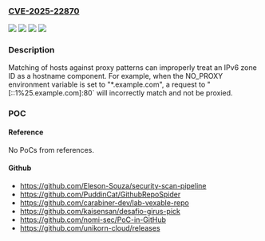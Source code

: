 ### [CVE-2025-22870](https://cve.mitre.org/cgi-bin/cvename.cgi?name=CVE-2025-22870)
![](https://img.shields.io/static/v1?label=Product&message=golang.org%2Fx%2Fnet%2Fhttp%2Fhttpproxy&color=blue)
![](https://img.shields.io/static/v1?label=Product&message=golang.org%2Fx%2Fnet%2Fproxy&color=blue)
![](https://img.shields.io/static/v1?label=Version&message=0%3C%200.36.0%20&color=brighgreen)
![](https://img.shields.io/static/v1?label=Vulnerability&message=CWE-115%20Misinterpretation%20of%20Input&color=brighgreen)

### Description

Matching of hosts against proxy patterns can improperly treat an IPv6 zone ID as a hostname component. For example, when the NO_PROXY environment variable is set to "*.example.com", a request to "[::1%25.example.com]:80` will incorrectly match and not be proxied.

### POC

#### Reference
No PoCs from references.

#### Github
- https://github.com/Eleson-Souza/security-scan-pipeline
- https://github.com/PuddinCat/GithubRepoSpider
- https://github.com/carabiner-dev/lab-vexable-repo
- https://github.com/kaisensan/desafio-girus-pick
- https://github.com/nomi-sec/PoC-in-GitHub
- https://github.com/unikorn-cloud/releases

